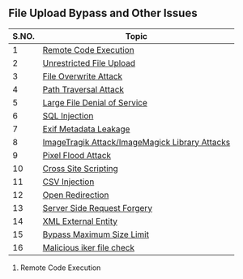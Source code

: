 ## File Upload Bypass and Other Issues

| S.NO. | Topic |
| ------ | --------------- |
| 1 | [Remote Code Execution](./Web-Issues/Issue-1.md)|
| 2 | [Unrestricted File Upload](./Web-Issues/Issue-1.md)|
| 3 | [File Overwrite Attack](./Web-Issues/Issue-1.md)|
| 4 | [Path Traversal Attack](./Web-Issues/Issue-1.md)|
| 5 | [Large File Denial of Service](./Web-Issues/Issue-1.md)|
| 6 | [SQL Injection](./Web-Issues/Issue-1.md)|
| 7 | [Exif Metadata Leakage](./Web-Issues/Issue-1.md)|
| 8 | [ImageTragik Attack/ImageMagick Library Attacks](./Web-Issues/Issue-1.md)|
| 9 | [Pixel Flood Attack](./Web-Issues/Issue-1.md)|
| 10 |[Cross Site Scripting](./Web-Issues/Issue-1.md)|
| 11 |[CSV Injection](./Web-Issues/Issue-1.md)|
| 12 |[Open Redirection](./Web-Issues/Issue-1.md)|
| 13 |[Server Side Request Forgery](./Web-Issues/Issue-1.md)|
| 14 |[XML External Entity](./Web-Issues/Issue-1.md)|
| 15 |[Bypass Maximum Size Limit](./Web-Issues/Issue-1.md)|
| 16 |[Malicious iker file check](./Web-Issues/Issue-1.md)|

1. Remote Code Execution


